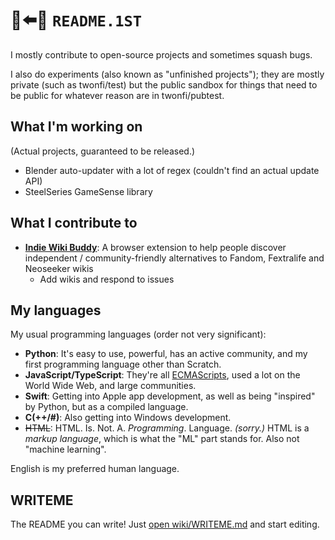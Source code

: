 # 📄⬅️👀 `README.1ST`
I mostly contribute to open-source projects and sometimes squash bugs.

I also do experiments (also known as "unfinished projects"); they are mostly private (such as twonfi/test) but the public sandbox for things that need to be public for whatever reason are in twonfi/pubtest.

## What I'm working on
(Actual projects, guaranteed to be released.)
* Blender auto-updater with a lot of regex (couldn't find an actual update API)
* SteelSeries GameSense library

## What I contribute to
* **[Indie Wiki Buddy](https://github.com/KevinPayravi/indie-wiki-buddy)**: A browser extension to help people discover independent / community-friendly alternatives to Fandom, Fextralife and Neoseeker wikis
  * Add wikis and respond to issues

## My languages
My usual programming languages (order not very significant):
* **Python**: It's easy to use, powerful, has an active community, and my first programming language other than Scratch.
* **JavaScript/TypeScript**: They're all [ECMAScripts](https://en.wikipedia.org/wiki/ECMAScript), used a lot on the World Wide Web, and large communities.
* **Swift**: Getting into Apple app development, as well as being "inspired" by Python, but as a compiled language.
* **C(++/#)**: Also getting into Windows development.
* ~~HTML~~: HTML. Is. Not. A. _Programming_. Language. _(sorry.)_ HTML is a _markup language_, which is what the "ML" part stands for. Also not "machine learning".

English is my preferred human language.

## WRITEME
The README you can write! Just [open wiki/WRITEME.md](https://github.com/twonfi/twonfi/wiki/WRITEME) and start editing.
